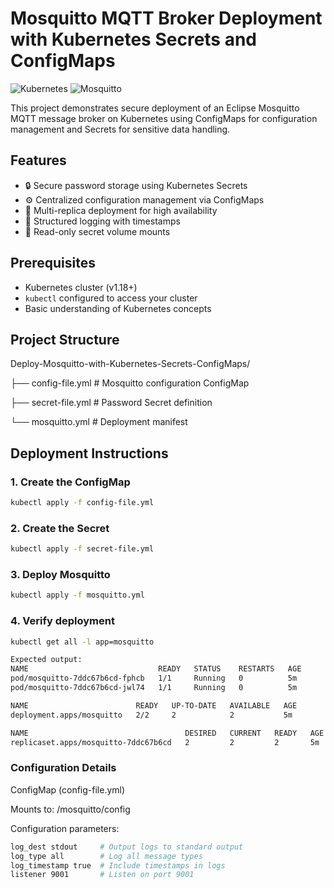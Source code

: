 # Mosquitto MQTT Broker Deployment with Kubernetes Secrets and ConfigMaps

![Kubernetes](https://img.shields.io/badge/kubernetes-326CE5?style=for-the-badge&logo=kubernetes&logoColor=white)
![Mosquitto](https://img.shields.io/badge/Mosquitto-3C5280?style=for-the-badge&logo=eclipsemosquitto&logoColor=white)

This project demonstrates secure deployment of an Eclipse Mosquitto MQTT message broker on Kubernetes using ConfigMaps for configuration management and Secrets for sensitive data handling.

## Features
- 🔒 Secure password storage using Kubernetes Secrets
- ⚙️ Centralized configuration management via ConfigMaps
- 🔁 Multi-replica deployment for high availability
- 📝 Structured logging with timestamps
- 🔐 Read-only secret volume mounts

## Prerequisites
- Kubernetes cluster (v1.18+)
- `kubectl` configured to access your cluster
- Basic understanding of Kubernetes concepts

## Project Structure
Deploy-Mosquitto-with-Kubernetes-Secrets-ConfigMaps/

├── config-file.yml # Mosquitto configuration ConfigMap

├── secret-file.yml # Password Secret definition

└── mosquitto.yml # Deployment manifest

## Deployment Instructions

### 1. Create the ConfigMap
```bash
kubectl apply -f config-file.yml
```
### 2. Create the Secret
```bash
kubectl apply -f secret-file.yml
```
### 3. Deploy Mosquitto
```bash
kubectl apply -f mosquitto.yml
```
### 4. Verify deployment
```bash
kubectl get all -l app=mosquitto
```
```bash
Expected output:
NAME                             READY   STATUS    RESTARTS   AGE
pod/mosquitto-7ddc67b6cd-fphcb   1/1     Running   0          5m
pod/mosquitto-7ddc67b6cd-jwl74   1/1     Running   0          5m

NAME                        READY   UP-TO-DATE   AVAILABLE   AGE
deployment.apps/mosquitto   2/2     2            2           5m

NAME                                   DESIRED   CURRENT   READY   AGE
replicaset.apps/mosquitto-7ddc67b6cd   2         2         2       5m
```
### Configuration Details
ConfigMap (config-file.yml)

Mounts to: /mosquitto/config

Configuration parameters:
```bash
log_dest stdout     # Output logs to standard output
log_type all        # Log all message types
log_timestamp true  # Include timestamps in logs
listener 9001       # Listen on port 9001
```
